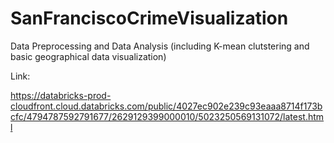 # SanFranciscoCrimeVisualization

Data Preprocessing and Data Analysis (including K-mean clutstering and basic geographical data visualization)

Link: 

https://databricks-prod-cloudfront.cloud.databricks.com/public/4027ec902e239c93eaaa8714f173bcfc/4794787592791677/2629129399000010/5023250569131072/latest.html
